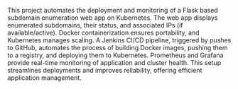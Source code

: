 This project automates the deployment and monitoring of a Flask based subdomain enumeration web app on Kubernetes. The web app displays enumerated subdomains, their status, and associated IPs (if available/active). Docker containerization ensures portability, and Kubernetes manages scaling. A Jenkins CI/CD pipeline, triggered by pushes to GitHub, automates the process of building Docker images, pushing them to a registry, and deploying them to Kubernetes. Prometheus and Grafana provide real-time monitoring of application and cluster health. This setup streamlines deployments and improves reliability, offering efficient application management.
